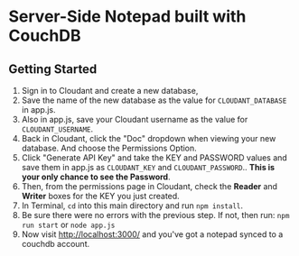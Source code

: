 # Server-Side Notepad built with CouchDB

## Getting Started

1. Sign in to Cloudant and create a new database, 
2. Save the name of the new database as the value for `CLOUDANT_DATABASE` in app.js.
3. Also in app.js, save your Cloudant username as the value for `CLOUDANT_USERNAME`.
4. Back in Cloudant, click the "Doc" dropdown when viewing your new database. And choose the Permissions Option.
5. Click "Generate API Key" and take the KEY and PASSWORD values and save them in app.js as `CLOUDANT_KEY` and `CLOUDANT_PASSWORD`.. **This is your only chance to see the Password**.
6. Then, from the permissions page in Cloudant, check the **Reader** and **Writer** boxes for the KEY you just created.
7. In Terminal, `cd` into this main directory and run `npm install`.
8. Be sure there were no errors with the previous step. If not, then run: `npm run start` or `node app.js`
9. Now visit [http://localhost:3000/](http://localhost:3000/) and you've got a notepad synced to a couchdb account.